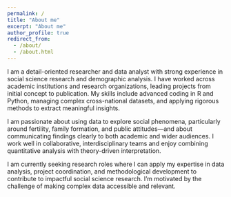 ```yaml
---
permalink: /
title: "About me"
excerpt: "About me"
author_profile: true
redirect_from: 
  - /about/
  - /about.html
---
```


I am a detail-oriented researcher and data analyst with strong experience in social science research and demographic analysis. I have worked across academic institutions and research organizations, leading projects from initial concept to publication. My skills include advanced coding in R and Python, managing complex cross-national datasets, and applying rigorous methods to extract meaningful insights.

I am passionate about using data to explore social phenomena, particularly around fertility, family formation, and public attitudes—and about communicating findings clearly to both academic and wider audiences. I work well in collaborative, interdisciplinary teams and enjoy combining quantitative analysis with theory-driven interpretation.

I am currently seeking research roles where I can apply my expertise in data analysis, project coordination, and methodological development to contribute to impactful social science research. I’m motivated by the challenge of making complex data accessible and relevant.

